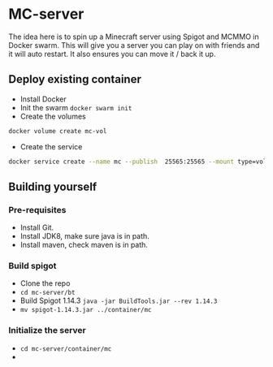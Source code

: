 # MC-server

The idea here is to spin up a Minecraft server using Spigot and MCMMO in Docker swarm. This will give you a server you can play on with friends and it will auto restart. It also ensures you can move it / back it up.

## Deploy existing container
- Install Docker
- Init the swarm `docker swarm init`
- Create the volumes
```bash
docker volume create mc-vol
```
- Create the service
```bash
docker service create --name mc --publish  25565:25565 --mount type=volume,source=mc-vol,destination=/mc just1689/mc-server:latest
```

## Building yourself

### Pre-requisites
- Install Git. 
- Install JDK8, make sure java is in path. 
- Install maven, check maven is in path.

### Build spigot
- Clone the repo
- `cd mc-server/bt`
- Build Spigot 1.14.3 `java -jar BuildTools.jar --rev 1.14.3`
- `mv spigot-1.14.3.jar ../container/mc`

### Initialize the server
- `cd mc-server/container/mc`
-  

